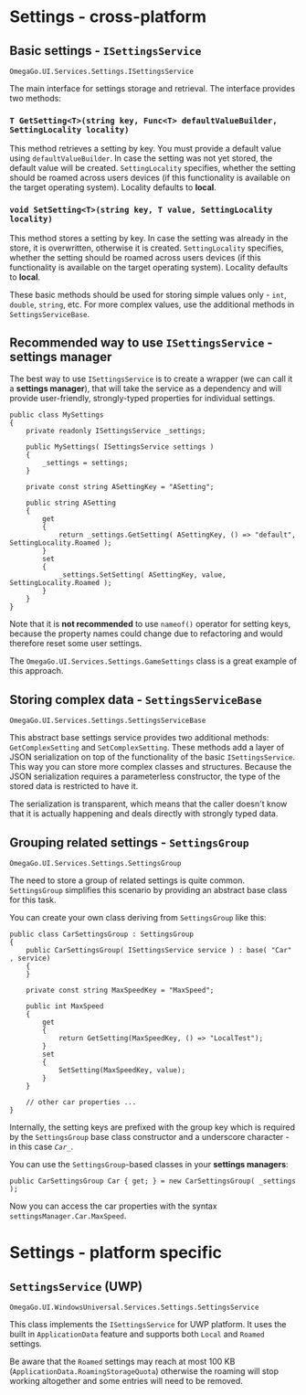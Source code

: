 ﻿# Settings - cross-platform
## Basic settings - `ISettingsService`
`OmegaGo.UI.Services.Settings.ISettingsService`

The main interface for settings storage and retrieval. The interface provides two methods:

### `T GetSetting<T>(string key, Func<T> defaultValueBuilder, SettingLocality locality)`
This method retrieves a setting by key. You must provide a default value using `defaultValueBuilder`.
In case the setting was not yet stored, the default value will be created.
`SettingLocality` specifies, whether the setting should be roamed across users devices (if this functionality is available on the target operating system). Locality defaults to **local**.

### `void SetSetting<T>(string key, T value, SettingLocality locality)`
This method stores a setting by key. In case the setting was already in the store, it is overwritten, otherwise it is created.
`SettingLocality` specifies, whether the setting should be roamed across users devices (if this functionality is available on the target operating system). Locality defaults to **local**.

These basic methods should be used for storing simple values only - `int`, `double`, `string`, etc. For more complex values, use the additional methods in `SettingsServiceBase`.

## Recommended way to use `ISettingsService` - settings manager
The best way to use `ISettingsService` is to create a wrapper (we can call it a **settings manager**), that will take the service as a dependency and will provide user-friendly, strongly-typed properties for individual settings.

```
public class MySettings
{
    private readonly ISettingsService _settings;

    public MySettings( ISettingsService settings )
    {
        _settings = settings;
    }

    private const string ASettingKey = "ASetting";

    public string ASetting
    {
        get 
        { 
            return _settings.GetSetting( ASettingKey, () => "default", SettingLocality.Roamed );
        }
        set
        {            
            _settings.SetSetting( ASettingKey, value, SettingLocality.Roamed );
        }
    }
}
```
Note that it is **not recommended** to use `nameof()` operator for setting keys, because the property names could change due to refactoring and would therefore reset some user settings.

The `OmegaGo.UI.Services.Settings.GameSettings` class is a great example of this approach.



## Storing complex data - `SettingsServiceBase`
`OmegaGo.UI.Services.Settings.SettingsServiceBase`

This abstract base settings service provides two additional methods: `GetComplexSetting` and `SetComplexSetting`.
These methods add a layer of JSON serialization on top of the functionality of the basic `ISettingsService`. This way you can store more complex classes and structures.
Because the JSON serialization requires a parameterless constructor, the type of the stored data is restricted to have it.

The serialization is transparent, which means that the caller doesn't know that it is actually happening and deals directly with strongly typed data.

## Grouping related settings - `SettingsGroup`
`OmegaGo.UI.Services.Settings.SettingsGroup`

The need to store a group of related settings is quite common. `SettingsGroup` simplifies this scenario by providing an abstract base class for this task.

You can create your own class deriving from `SettingsGroup` like this:

```
public class CarSettingsGroup : SettingsGroup
{
    public CarSettingsGroup( ISettingsService service ) : base( "Car" , service)
    {
    }

    private const string MaxSpeedKey = "MaxSpeed";

    public int MaxSpeed
    {
        get
        {
            return GetSetting(MaxSpeedKey, () => "LocalTest");
        }
        set
        {
            SetSetting(MaxSpeedKey, value);
        }
    }

    // other car properties ...
}

```

Internally, the setting keys are prefixed with the group key which is required by the `SettingsGroup` base class constructor and a underscore character - in this case *`Car_`*. 

You can use the `SettingsGroup`-based classes in your **settings managers**:

```
public CarSettingsGroup Car { get; } = new CarSettingsGroup( _settings );
```

Now you can access the car properties with the syntax `settingsManager.Car.MaxSpeed`.



# Settings - platform specific

## `SettingsService` (UWP)
`OmegaGo.UI.WindowsUniversal.Services.Settings.SettingsService`

This class implements the `ISettingsService` for UWP platform. It uses the built in `ApplicationData` feature and supports both `Local` and `Roamed` settings.

Be aware that the `Roamed` settings may reach at most 100 KB (`ApplicationData.RoamingStorageQuota`) otherwise the roaming will stop working altogether and some entries will need to be removed.